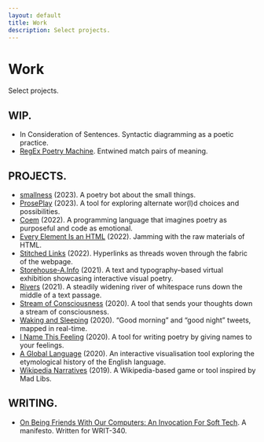 ```yaml
---
layout: default
title: Work
description: Select projects.
---
```


<div class="intro">
  <h1>Work</h1>
  <div>
    <p>Select projects.</p>
  </div>
</div>
<div class="section">
  <div class="section--header">
    <h2>WIP.</h2>
  </div>
  <div class="section--body">
    <ul>
      <li>In Consideration of Sentences. Syntactic diagramming as a poetic practice.</li>
      <li><a href="/work/regex-poetry-machine">RegEx Poetry Machine</a>. Entwined match pairs of meaning.</li>
    </ul>
  </div>
</div>
<div class="section">
  <div class="section--header">
    <h2>PROJECTS.</h2>
  </div>
  <div class="section--body">
    <ul>
      <li><a href="/work/smallness/">smallness</a> (2023). A poetry bot about the small things.</li>
      <li><a href="/work/proseplay/">ProsePlay</a> (2023). A tool for exploring alternate wor(l)d choices and possibilities.</li>
      <li><a href="/work/coem/">Coem</a> (2022). A programming language that imagines poetry as purposeful and code as emotional.</li>
      <li><a href="/work/every-element-is-an-html/">Every Element Is an HTML</a> (2022). Jamming with the raw materials of HTML.</li>
      <li><a href="/work/stitched-links/">Stitched Links</a> (2022). Hyperlinks as threads woven through the fabric of the webpage.</li>
      <li><a href="/work/storehouse-a.info/">Storehouse-A.Info</a> (2021). A text and typography&ndash;based virtual exhibition showcasing interactive visual poetry.</li>
      <li><a href="/work/rivers/">Rivers</a> (2021). A steadily widening river of whitespace runs down the middle of a text passage.</li>
      <li><a href="/work/stream-of-consciousness/">Stream of Consciousness</a> (2020). A tool that sends your thoughts down a stream of consciousness.</li>
      <li><a href="/work/waking-and-sleeping/">Waking and Sleeping</a> (2020). “Good morning” and “good night” tweets, mapped in real-time.</li>
      <li><a href="/work/i-name-this-feeling/">I Name This Feeling</a> (2020). A tool for writing poetry by giving names to your feelings.</li>
      <li><a href="/work/a-global-language/">A Global Language</a> (2020). An interactive visualisation tool exploring the etymological history of the English language.</li>
      <li><a href="/work/wikipedia-narratives/">Wikipedia Narratives</a> (2019). A Wikipedia-based game or tool inspired by Mad Libs.</li>
    </ul>
  </div>
</div>
<div class="section">
  <div class="section--header">
    <h2>WRITING.</h2>
    <div class="section--body">
      <ul>
        <li><a href="/work/manifesto">On Being Friends With Our Computers: An Invocation For Soft Tech</a>. A manifesto. Written for WRIT-340.</li>
      </ul>
    </div>
  </div>
</div>